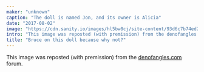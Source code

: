 ```yaml
---
maker: "unknown"
caption: "The doll is named Jon, and its owner is Alicia"
date: "2017-08-02"
image: "https://cdn.sanity.io/images/hl5bw8cj/site-content/93d6c7b74ed2a82966163c93ff72aceb6858fc68-467x700.jpg"
intro: "This image was reposted (with premission) from the denofangles.com forum."
title: "Bruce on this doll because why not?"
---
```



This image was reposted (with premission) from the 
[denofangles.com](https://denofangels.com/posts/12259581/) forum.

